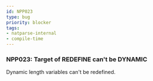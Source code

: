 ```yaml
---
id: NPP023
type: bug
priority: blocker
tags:
- natparse-internal 
- compile-time 
---
```


### NPP023: Target of REDEFINE can't be DYNAMIC
Dynamic length variables can't be redefined.
